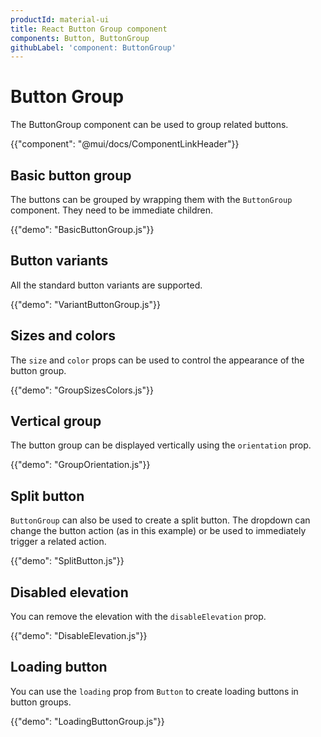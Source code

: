 ```yaml
---
productId: material-ui
title: React Button Group component
components: Button, ButtonGroup
githubLabel: 'component: ButtonGroup'
---
```


# Button Group

<p class="description">The ButtonGroup component can be used to group related buttons.</p>

{{"component": "@mui/docs/ComponentLinkHeader"}}

## Basic button group

The buttons can be grouped by wrapping them with the `ButtonGroup` component.
They need to be immediate children.

{{"demo": "BasicButtonGroup.js"}}

## Button variants

All the standard button variants are supported.

{{"demo": "VariantButtonGroup.js"}}

## Sizes and colors

The `size` and `color` props can be used to control the appearance of the button group.

{{"demo": "GroupSizesColors.js"}}

## Vertical group

The button group can be displayed vertically using the `orientation` prop.

{{"demo": "GroupOrientation.js"}}

## Split button

`ButtonGroup` can also be used to create a split button. The dropdown can change the button action (as in this example) or be used to immediately trigger a related action.

{{"demo": "SplitButton.js"}}

## Disabled elevation

You can remove the elevation with the `disableElevation` prop.

{{"demo": "DisableElevation.js"}}

## Loading button

You can use the `loading` prop from `Button` to create loading buttons in button groups.

{{"demo": "LoadingButtonGroup.js"}}
